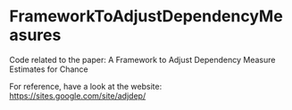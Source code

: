 # FrameworkToAdjustDependencyMeasures

Code related to the paper: A Framework to Adjust Dependency Measure Estimates for Chance

For reference, have a look at the website: https://sites.google.com/site/adjdep/
